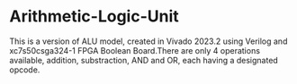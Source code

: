 # Arithmetic-Logic-Unit
This is a version of ALU model, created in Vivado 2023.2 using Verilog and xc7s50csga324-1 FPGA Boolean Board.There are only 4 operations available, addition, substraction, AND and OR, each having a designated opcode. 
